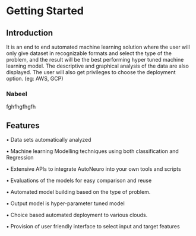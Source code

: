 # Getting Started

## Introduction 

It is an end to end automated machine learning solution where the user will only give dataset in recognizable formats and select the type of the problem, and the result will be the best performing hyper tuned machine learning model. The descriptive and graphical analysis of the data are also displayed. The user will also get privileges to choose the deployment option. (eg: AWS, GCP)

### Nabeel

fghfhgfhgfh

## Features 

•	Data sets automatically analyzed

•	Machine learning Modelling techniques using both classification and Regression

•	Extensive APIs to integrate AutoNeuro into your own tools and scripts

•	Evaluations of the models  for easy comparison and reuse

•	Automated model building based on the type of problem.

•	Output model is hyper-parameter tuned model 

•	Choice based automated deployment to various clouds.

•	Provision of user friendly interface to select input and target features 
